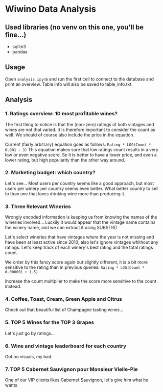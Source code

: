 # Wiwino Data Analysis

## Used libraries (no venv on this one, you'll be fine...)
- sqlite3
- pandas

## Usage
Open `analysis.ipynb` and run the first cell to connect to the database and print an overview. Table info will also be saved to table_info.txt.

## Analysis
### 1. Ratings overview: 10 most profitable wines?
The first thing to notice is that the (non-zero) ratings of both vintages and wines are not that varied. It is therefore important to consider the count as well. We should of course also include the price in the equation.

Current (fairly arbitrary) equation goes as follows:
`Rating * LOG(Count * 0.001 - 3)`
This equation makes sure that low ratings count results in a very low or even negative score.
So it is better to have a lower price, and even a lower rating, but high popularity than the other way around.

### 2. Marketing budget: which country?
Let's see... Most users per country seems like a good approach, but most users per winery per country seems even better. What better country to sell to than one that loves drinking wine more than producing it.

### 3. Three Relevant Wineries
Wrongly encoded information is keeping us from knowing the names of the wineries involved... Luckily it would appear that the vintage name contains the winery name, and we can extract it using SUBSTR()

Let's select wineries that have vintages where the year is not missing and have been at least active since 2010, also let's ignore vintages whithout any ratings.
Let's keep track of each winery's best rating and the total ratings count.

We order by this fancy score again but slightly different, it is a bit more sensitive to the rating than in previous queries: `Rating * LOG(Count * 0.000001 + 1.5)`

Increase the count multiplier to make the score more sensitive to the count instead.

### 4. Coffee, Toast, Cream, Green Apple and Citrus
Check out that beautiful list of Champagne tasting wines...

### 5. TOP 5 Wines for the TOP 3 Grapes
Let's just go by ratings...

### 6. Wine and vintage leaderboard for each country
Got no visuals, my bad.

### 7. TOP 5 Cabernet Sauvignon pour Monsieur Vielle-Pie
One of our VIP clients likes Cabernet Sauvignon, let's give him what he wants.
